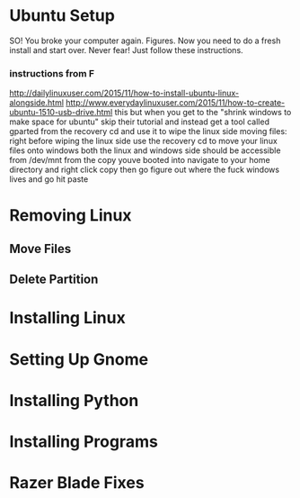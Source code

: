 # Ubuntu Setup
SO! You broke your computer again. Figures. Now you need to do a fresh install and start over.
Never fear! Just follow these instructions.

### instructions from F

http://dailylinuxuser.com/2015/11/how-to-install-ubuntu-linux-alongside.html
http://www.everydaylinuxuser.com/2015/11/how-to-create-ubuntu-1510-usb-drive.html
this
but when you get to the "shrink windows to make space for ubuntu"
skip their tutorial and instead get a tool called gparted from the recovery cd and use it to wipe the linux side
moving files:
right before wiping the linux side
use the recovery cd to move your linux files onto windows
both the linux and windows side should be accessible from /dev/mnt
from the copy youve booted into
navigate to your home directory
and right click copy
then go figure out where the fuck windows lives
and go hit paste

# Removing Linux

## Move Files

## Delete Partition

# Installing Linux

# Setting Up Gnome

# Installing Python

# Installing Programs

# Razer Blade Fixes
